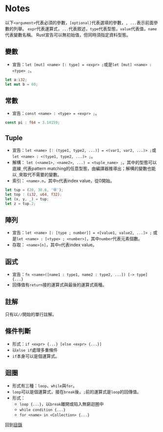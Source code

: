 # Notes
以下`<argument>`代表必須的參數，`[optional]`代表選填的參數，`, ...`表示前面參數的列舉。
`expr`代表運算式，`...`代表敘述，`type`代表型態，`value`代表值，`name`代表變數名稱。
Rust宣告可以無初始值，但同時須指定資料型態。

## 變數
- 宣告：`let [mut] <name> [: type] = <expr> ;`或是`let [mut] <name> : <type> ;`。
``` rust
let a:i32;
let mut b = 60;
```

## 常數
- 宣告：`const <name> : <type> = <expr> ;`。
``` rust
const pi : f64 = 3.14159;
```

## Tuple
- 宣告：`let <name> [: (type1, type2, ...)] = <(var1, var2, ...)> ;`或`let <name> : <(type1, type2, ...)> ;`。
- 解構： `let (<name1>, <name2>, ...) = <tuple_name> ;`。其中的型態可以底線`_`代表pattern matching的任意型態，由編譯器推導出；解構的變數也能以`_`來取代不需要的變數。
- 索引： `<name>.n`，其中`n`代表index value，從0開始。
``` rust
let tup = (20, 30.6, '早');
let top : (i32, u64, f32);
let (x, y, _) = tup;
let z = tup.2;
```

## 陣列
- 宣告：`let <name> [: [type ; number]] = <[value1, value2, ...]> ;` 或是`let <name> : [<type> ; <number>]`，其中`number`代表元素個數。
- 存取： `<name>[n]`，其中`n`代表index value。

## 函式
- 宣告：`fn <name>([name1 : type1, name2 : type2, ...]) [-> type] {...}`
- 回傳值有`return`接的運算式與最後的運算式兩種。

## 註解
只有以`//`開始的單行註解。

## 條件判斷
- 形式：`if <expr> {...} [else <expr> {...}]`
- 以`else if`處理多重條件
- `if`本身可以是個運算式。

## 迴圈
- 形式有三種：`loop`、`while`與`for`。
- `loop`可以是個運算式，接在`break`後，`;`前的運算式是`loop`的回傳值。
- 形式：
  - `loop {...}`，以`break`離開或陷入無窮迴圈中
  - `while condition {...}`
  - `for <name> in <Collection> {...}`

回到[目錄](./../README.md)
